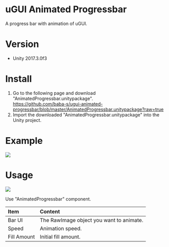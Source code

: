 # uGUI Animated Progressbar

A progress bar with animation of uGUI.  

# Version

- Unity 2017.3.0f3

# Install

1. Go to the following page and download "AnimatedProgressbar.unitypackage".  
https://github.com/baba-s/ugui-animated-progressbar/blob/master/AnimatedProgressbar.unitypackage?raw=true  
2. Import the downloaded "AnimatedProgressbar.unitypackage" into the Unity project.  

# Example

![](https://cdn-ak.f.st-hatena.com/images/fotolife/b/baba_s/20180311/20180311110555.gif)

# Usage

![](https://cdn-ak.f.st-hatena.com/images/fotolife/b/baba_s/20180311/20180311110720.png)

Use "AnimatedProgressbar" component.  

|Item|Content|
|:--|:--|
|Bar UI|The RawImage object you want to animate.|
|Speed|Animation speed.|
|Fill Amount|Initial fill amount.|